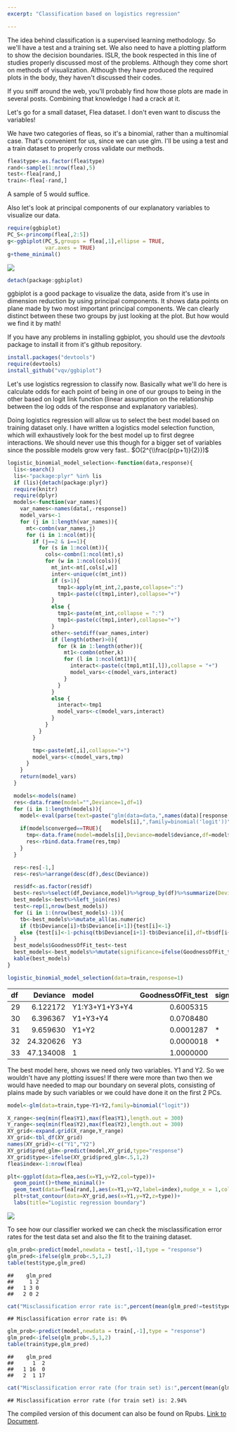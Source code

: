```yaml
---
excerpt: "Classification based on logistics regression"

---
```


The idea behind classification is a supervised learning methodology. So we'll have a test and a training set. We also need to have a plotting platform to show the decision boundaries. ISLR, the book respected in this line of studies properly discussed most of the problems. Although they come short on methods of visualization. Although they have produced the required plots in the body, they haven't discussed their codes.

If you sniff around the web, you'll probably find how those plots are made in several posts. Combining that knowledge I had a crack at it.

Let's go for a small dataset, Flea dataset. I don't even want to discuss the variables!

We have two categories of fleas, so it's a binomial, rather than a multinomial case. That's convenient for us, since we can use glm. I'll be using a test and a train dataset to properly cross validate our methods.

``` r
flea$type<-as.factor(flea$type)
rand<-sample(1:nrow(flea),5)
test<-flea[rand,]
train<-flea[-rand,]
```

A sample of 5 would suffice.

Also let's look at principal components of our explanatory variables to visualize our data.

``` r
require(ggbiplot)
PC_S<-princomp(flea[,2:5])
g<-ggbiplot(PC_S,groups = flea[,1],ellipse = TRUE,
            var.axes = TRUE)
g+theme_minimal()
```

![](/assets/images/2016-12-29-post/ggbiplot.png)

``` r
detach(package:ggbiplot)
```

ggbiplot is a good package to visualize the data, aside from it's use in dimension reduction by using principal components. It shows data points on plane made by two most important principal components. We can clearly distinct between these two groups by just looking at the plot. But how would we find it by math!

If you have any problems in installing ggbiplot, you should use the _devtools_ package to install it from it's github repository.

``` r
install.packages("devtools")
require(devtools)
install_github("vqv/ggbiplot")
``` 

Let's use logistics regression to classify now. Basically what we'll do here is calculate odds for each point of being in one of our groups to being in the other based on logit link function (linear assumption on the relationship between the log odds of the response and explanatory variables).

Doing logistics regression will allow us to select the best model based on training dataset only. I have written a logistics model selection function, which will exhaustively look for the best model up to first degree interactions. We should never use this though for a bigger set of variables since the possible models grow very fast.. $O(2^{\\frac{p(p+1)}{2}})$

``` r
logistic_binomial_model_selection<-function(data,response){
  lis<-search()
  lis<-"package:plyr" %in% lis
  if (lis){detach(package:plyr)}
  require(knitr)
  require(dplyr)
  models<-function(var_names){
    var_names<-names(data[,-response])
    model_vars<-1
    for (j in 1:length(var_names)){
      mt<-combn(var_names,j)
      for (i in 1:ncol(mt)){
        if (j==2 & i==1){
          for (s in 1:ncol(mt)){
            cols<-combn(1:ncol(mt),s)
            for (w in 1:ncol(cols)){
              mt_int<-mt[,cols[,w]]
              inter<-unique(c(mt_int))
              if (s>1){
                tmp1<-apply(mt_int,2,paste,collapse=":")
                tmp1<-paste(c(tmp1,inter),collapse="+")
              }
              else {
                tmp1<-paste(mt_int,collapse = ":")
                tmp1<-paste(c(tmp1,inter),collapse="+")
              }
              other<-setdiff(var_names,inter)
              if (length(other)>0){
                for (k in 1:length(other)){
                  mt1<-combn(other,k)
                  for (l in 1:ncol(mt1)){
                    interact<-paste(c(tmp1,mt1[,l]),collapse = "+")
                    model_vars<-c(model_vars,interact)
                  }
                }
              }
              else {
                interact<-tmp1
                model_vars<-c(model_vars,interact)
              }
            }
          }
        }

        tmp<-paste(mt[,i],collapse="+")
        model_vars<-c(model_vars,tmp)
      }
    }
    return(model_vars)
  }

  models<-models(name)
  res<-data.frame(model="",Deviance=1,df=1)
  for (i in 1:length(models)){
    model<-eval(parse(text=paste("glm(data=data,",names(data)[response[1]],"~",
                                 models[i],",family=binomial('logit'))")))
    if(model$converged==TRUE){
      tmp<-data.frame(model=models[i],Deviance=model$deviance,df=model$df.residual)
      res<-rbind.data.frame(res,tmp)
    }
  }

  res<-res[-1,]
  res<-res%>%arrange(desc(df),desc(Deviance))

  res$df<-as.factor(res$df)
  best<-res%>%select(df,Deviance,model)%>%group_by(df)%>%summarize(Deviance=min(Deviance))
  best_models<-best%>%left_join(res)
  test<-rep(1,nrow(best_models))
  for (i in 1:(nrow(best_models)-1)){
    tb<-best_models%>%mutate_all(as.numeric)
    if (tb$Deviance[i]>tb$Deviance[i+1]){test[i]<-1}
    else {test[i]<-1-pchisq(tb$Deviance[i+1]-tb$Deviance[i],df=tb$df[i+1]-tb$df[i])}
  }
  best_models$GoodnessOfFit_test<-test
  best_models<-best_models%>%mutate(significance=ifelse(GoodnessOfFit_test<.05,"*",""))
  kable(best_models)
}

logistic_binomial_model_selection(data=train,response=1)
```

| df  |   Deviance| model          |  GoodnessOfFit\_test| significance |
|:----|----------:|:---------------|--------------------:|:-------------|
| 29  |   6.122172| Y1:Y3+Y1+Y3+Y4 |            0.6005315|              |
| 30  |   6.396367| Y1+Y3+Y4       |            0.0708480|              |
| 31  |   9.659630| Y1+Y2          |            0.0001287|    \*        |
| 32  |  24.320626| Y3             |            0.0000018|    \*        |
| 33  |  47.134008| 1              |            1.0000000|              |

The best model here, shows we need only two variables. Y1 and Y2. So we wouldn't have any plotting issues! If there were more than two then we would have needed to map our boundary on several plots, consisting of plains made by such variables or we could have done it on the first 2 PCs.

``` r
model<-glm(data=train,type~Y1+Y2,family=binomial("logit"))

X_range<-seq(min(flea$Y1),max(flea$Y1),length.out = 300)
Y_range<-seq(min(flea$Y2),max(flea$Y2),length.out = 300)
XY_grid<-expand.grid(X_range,Y_range)
XY_grid<-tbl_df(XY_grid)
names(XY_grid)<-c("Y1","Y2")
XY_grid$pred_glm<-predict(model,XY_grid,type="response")
XY_grid$type<-ifelse(XY_grid$pred_glm<.5,1,2)
flea$index<-1:nrow(flea)

plt<-ggplot(data=flea,aes(x=Y1,y=Y2,col=type))+
  geom_point()+theme_minimal()+
  geom_text(data=flea[rand,],aes(x=Y1,y=Y2,label=index),nudge_x = 1,col="black",cex=2)
  plt+stat_contour(data=XY_grid,aes(x=Y1,y=Y2,z=type))+
  labs(title="Logistic regression boundary")
```
![](/assets/images/2016-12-29-post/log_boundry.png)


To see how our classifier worked we can check the misclassification error rates for the test data set and also the fit to the training dataset.

``` r
glm_prob<-predict(model,newdata = test[,-1],type = "response")
glm_pred<-ifelse(glm_prob<.5,1,2)
table(test$type,glm_pred)
```

    ##    glm_pred
    ##     1 2
    ##   1 3 0
    ##   2 0 2

``` r
cat("Misclassification error rate is:",percent(mean(glm_pred!=test$type)))
```

    ## Misclassification error rate is: 0%

``` r
glm_prob<-predict(model,newdata = train[,-1],type = "response")
glm_pred<-ifelse(glm_prob<.5,1,2)
table(train$type,glm_pred)
```

    ##    glm_pred
    ##      1  2
    ##   1 16  0
    ##   2  1 17

``` r
cat("Misclassification error rate (for train set) is:",percent(mean(glm_pred!=train$type)))
```

    ## Misclassification error rate (for train set) is: 2.94%


The compiled version of this document can also be found on Rpubs. [Link to Document](http://rpubs.com/taha/log_select).



